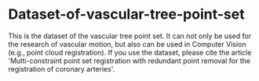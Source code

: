 # Dataset-of-vascular-tree-point-set
This is the dataset of the vascular tree point set. It can not only be used for the research of vascular motion, but also can be used in Computer Vision (e.g., point cloud registration).  If you use the dataset, please cite the article 'Multi-constraint point set registration with redundant point removal for the registration of coronary arteries'.
